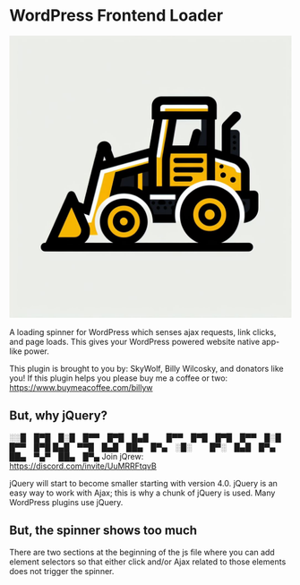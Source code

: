 # WordPress Frontend Loader

![image](https://github.com/zerosonesfun/wordpress-frontend-loader/blob/main/fel-icon.jpeg)

A loading spinner for WordPress which senses ajax requests, link clicks, and page loads. This gives your WordPress powered website native app-like power.

This plugin is brought to you by: SkyWolf, Billy Wilcosky, and donators like you! If this plugin helps you please buy me a coffee or two: https://www.buymeacoffee.com/billyw

## But, why jQuery?

░░█ █▀█ █░█ █▀▀ █▀█ █▄█   █▀▀ █▀█ █▀█ █▀▀ █░█ █▀▀ █▀█
█▄█ ▀▀█ █▄█ ██▄ █▀▄ ░█░   █▀░ █▄█ █▀▄ ██▄ ▀▄▀ ██▄ █▀▄
Join jQrew: https://discord.com/invite/UuMRRFtqvB

jQuery will start to become smaller starting with version 4.0. jQuery is an easy way to work with Ajax; this is why a chunk of jQuery is used. Many WordPress plugins use jQuery.

## But, the spinner shows too much

There are two sections at the beginning of the js file where you can add element selectors so that either click and/or Ajax related to those elements does not trigger the spinner.

